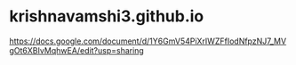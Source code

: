 # krishnavamshi3.github.io

https://docs.google.com/document/d/1Y6GmV54PiXrIWZFfIodNfpzNJ7_MVgOt6XBIvMqhwEA/edit?usp=sharing
